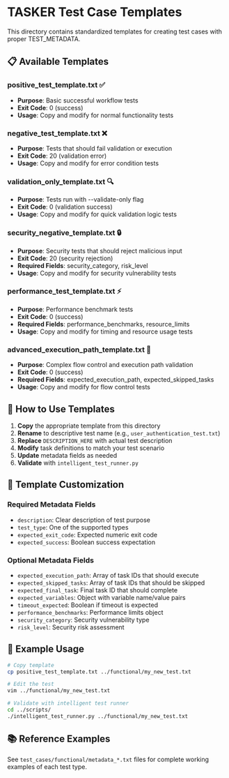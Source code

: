# TASKER Test Case Templates

This directory contains standardized templates for creating test cases with proper TEST_METADATA.

## 📋 Available Templates

### **positive_test_template.txt** ✅
- **Purpose**: Basic successful workflow tests
- **Exit Code**: 0 (success)
- **Usage**: Copy and modify for normal functionality tests

### **negative_test_template.txt** ❌
- **Purpose**: Tests that should fail validation or execution
- **Exit Code**: 20 (validation error)
- **Usage**: Copy and modify for error condition tests

### **validation_only_template.txt** 🔍
- **Purpose**: Tests run with --validate-only flag
- **Exit Code**: 0 (validation success)
- **Usage**: Copy and modify for quick validation logic tests

### **security_negative_template.txt** 🔒
- **Purpose**: Security tests that should reject malicious input
- **Exit Code**: 20 (security rejection)
- **Required Fields**: security_category, risk_level
- **Usage**: Copy and modify for security vulnerability tests

### **performance_test_template.txt** ⚡
- **Purpose**: Performance benchmark tests
- **Exit Code**: 0 (success)
- **Required Fields**: performance_benchmarks, resource_limits
- **Usage**: Copy and modify for timing and resource usage tests

### **advanced_execution_path_template.txt** 🔀
- **Purpose**: Complex flow control and execution path validation
- **Exit Code**: 0 (success)
- **Required Fields**: expected_execution_path, expected_skipped_tasks
- **Usage**: Copy and modify for flow control tests

## 📝 How to Use Templates

1. **Copy** the appropriate template from this directory
2. **Rename** to descriptive test name (e.g., `user_authentication_test.txt`)
3. **Replace** `DESCRIPTION_HERE` with actual test description
4. **Modify** task definitions to match your test scenario
5. **Update** metadata fields as needed
6. **Validate** with `intelligent_test_runner.py`

## 🔧 Template Customization

### Required Metadata Fields
- `description`: Clear description of test purpose
- `test_type`: One of the supported types
- `expected_exit_code`: Expected numeric exit code
- `expected_success`: Boolean success expectation

### Optional Metadata Fields
- `expected_execution_path`: Array of task IDs that should execute
- `expected_skipped_tasks`: Array of task IDs that should be skipped
- `expected_final_task`: Final task ID that should complete
- `expected_variables`: Object with variable name/value pairs
- `timeout_expected`: Boolean if timeout is expected
- `performance_benchmarks`: Performance limits object
- `security_category`: Security vulnerability type
- `risk_level`: Security risk assessment

## 🚀 Example Usage

```bash
# Copy template
cp positive_test_template.txt ../functional/my_new_test.txt

# Edit the test
vim ../functional/my_new_test.txt

# Validate with intelligent test runner
cd ../scripts/
./intelligent_test_runner.py ../functional/my_new_test.txt
```

## 📚 Reference Examples

See `test_cases/functional/metadata_*.txt` files for complete working examples of each test type.